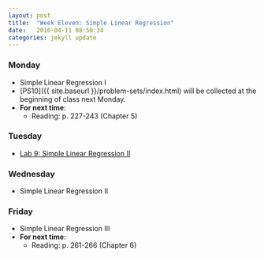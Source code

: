 ```yaml
---
layout: post
title:  "Week Eleven: Simple Linear Regression"
date:   2016-04-11 08:50:34
categories: jekyll update
---
```


### Monday
- Simple Linear Regression I
- [PS10]({{ site.baseurl }}/problem-sets/index.html) will be collected at the beginning of class next Monday.
- **For next time**:
    - Reading: p. 227-243 (Chapter 5)


### Tuesday
- <a href = "{{ site.baseurl }}/assets/week-11/simple_linear_regression_ii.html" target = "_blank">Lab 9: Simple Linear Regression II </a>

### Wednesday
- Simple Linear Regression II

### Friday
- Simple Linear Regression III
- **For next time**:
    - Reading: p. 261-266 (Chapter 6)
